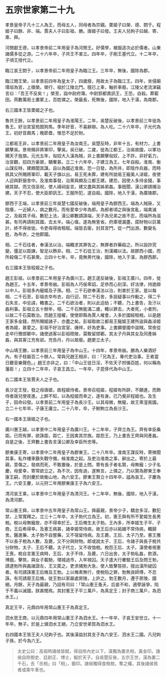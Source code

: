 # 五宗世家第二十九

孝景皇帝子凡十三人為王，而母五人，同母者為宗親。栗姬子曰榮、德、閼于。程姬子曰餘、非、端。賈夫人子曰彭祖、勝。唐姬子曰發。王夫人兒姁子曰越、寄、乘、舜。

河閒獻王德，以孝景帝前二年用皇子為河閒王。好儒學，被服造次必於儒者。山東諸儒多從之游。二十六年卒，子共王不害立。四年卒，子剛王基代立。十二年卒，子頃王授代立。

臨江哀王閼于，以孝景帝前二年用皇子為臨江王。三年卒，無後，國除為郡。

臨江閔王榮，以孝景前四年為皇太子，四歲廢，用故太子為臨江王。四年，坐侵廟壖垣為宮，上徵榮。榮行，祖於江陵北門。旣已上車，軸折車廢。江陵父老流涕竊言曰：「吾王不反矣！」榮至，詣中尉府簿。中尉郅都責訊王，王恐，自殺。葬藍田。燕數萬銜土置冢上，百姓憐之。榮最長，死無後，國除，地入于漢，為南郡。

右三國本王皆栗姬之子也。

魯共王餘，以孝景前二年用皇子為淮陽王。二年，吳楚反破後，以孝景前三年徙為魯王。好治宮室苑囿狗馬。季年好音，不喜辭辯。為人吃。二十六年卒，子光代為王。初好音輿馬；晚節嗇，惟恐不足於財。

江都易王非，以孝景前二年用皇子為汝南王。吳楚反時，非年十五，有材力，上書願擊吳。景帝賜非將軍印，擊吳。吳已破，二歲，徙為江都王，治吳故國，以軍功賜天子旌旗。元光五年，匈奴大入漢為賊，非上書願擊匈奴，上不許。非好氣力，治宮觀，招四方豪桀，驕奢甚。立二十六年卒，子建立為王。七年自殺。淮南、衡山謀反時，建頗聞其謀。自以為國近淮南，恐一日發，為所并，即陰作兵器，而時佩其父所賜將軍印，載天子旗以出。易王死未葬，建有所說易王寵美人淖姬，夜使人迎與姧服舍中。及淮南事發，治黨與頗及江都王建。建恐，因使人多持金錢，事絕其獄。而又信巫祝，使人禱祠妄言。建又盡與其姊弟姦。事旣聞，漢公卿請捕治建。天子不忍，使大臣即訊王。王服所犯，遂自殺。國除，地入于漢，為廣陵郡。

膠西于王端，以孝景前三年吳楚七國反破後，端用皇子為膠西王。端為人賊戾，又陰痿，一近婦人，病之數月。而有愛幸少年為郎。為郎者頃之與後宮亂，端禽滅之，及殺其子母。數犯上法，漢公卿數請誅端，天子為兄弟之故不忍，而端所為滋甚。有司再請削其國，去太半。端心慍，遂為無訾省。府庫壞漏盡，腐財物以巨萬計，終不得收徙。令吏毋得收租賦。端皆去衞，封其宮門，從一門出游。數變名姓，為布衣，之他郡國。

相、二千石往者，奉漢法以治，端輙求其罪告之，無罪者詐藥殺之。所以設詐究變，彊足以距諫，智足以飾非。相、二千石從王治，則漢繩以法。故膠西小國，而所殺傷二千石甚衆。立四十七年，卒，竟無男代後，國除，地入于漢，為膠西郡。

右三國本王皆程姬之子也。

趙王彭祖，以孝景前二年用皇子為廣川王。趙王遂反破後，彭祖王廣川。四年，徙為趙王。十五年，孝景帝崩。彭祖為人巧佞卑諂，足恭而心刻深。好法律，持詭辯以中人。彭祖多內寵姬及子孫。相、二千石欲奉漢法以治，則害於王家。是以每相、二千石至，彭祖衣皁布衣，自行迎，除二千石舍，多設疑事以作動之，得二千石失言，中忌諱，輙書之。二千石欲治者，則以此迫劫；不聽，乃上書告，及汙以姦利事。彭祖立五十餘年，相、二千石無能滿二歲，輙以罪去，大者死，小者刑，以故二千石莫敢治。而趙王擅權，使使即縣為賈人榷會，入多於國經租稅。以是趙王家多金錢，然所賜姬諸子，亦盡之矣。彭祖取故江都易王寵姬王建所盜與姦淖姬者為姬，甚愛之。彭祖不好治宮室、禨祥，好為吏事。上書願督國中盜賊。常夜從走卒行徼邯鄲中。諸使過客以彭祖險陂，莫敢留邯鄲。其太子丹與其女及同產姊姦，與其客江充有郤。充告丹，丹以故廢。趙更立太子。

中山靖王勝，以孝景前三年用皇子為中山王。十四年，孝景帝崩。勝為人樂酒好內，有子枝屬百二十餘人。常與兄趙王相非，曰：「兄為王，專代吏治事。王者當日聽音樂聲色。」趙王亦非之，曰：「中山王徒日淫，不佐天子拊循百姓，何以稱為藩臣！」立四十二年卒，子哀王昌立。一年卒，子昆侈代為中山王。

右二國本王皆賈夫人之子也。

長沙定王發，發之母唐姬，故程姬侍者。景帝召程姬，程姬有所辟，不願進，而飾侍者唐兒使夜進。上醉不知，以為程姬而幸之，遂有身。已乃覺非程姬也。及生子，因命曰發。以孝景前二年用皇子為長沙王。以其母微，無寵，故王卑溼貧國。立二十七年卒，子康王庸立。二十八年，卒，子鮒鮈立為長沙王。

右一國本王唐姬之子也。

廣川惠王越，以孝景中二年用皇子為廣川王。十二年卒，子齊立為王。齊有幸臣桑距。已而有罪，欲誅距，距亡，王因禽其宗族。距怨王，乃上書告王齊與同產姦。自是之後，王齊數上書告言漢公卿及幸臣所忠等。

膠東康王寄，以孝景中二年用皇子為膠東王。二十八年卒。淮南王謀反時，寄微聞其事，私作樓車鏃矢戰守備，候淮南之起。及吏治淮南之事，辭出之。寄於上最親，意傷之，發病而死，不敢置後，於是上問。寄有長子者名賢，母無寵；少子名慶，母愛幸，寄常欲立之，為不次，因有過，遂無言。上憐之，乃以賢為膠東王奉康王嗣，而封慶於故衡山地，為六安王。膠東王賢立十四年卒，謚為哀王。子慶為王。六安王慶，以元狩二年用膠東康王子為六安王。

清河哀王乘，以孝景中三年用皇子為清河王。十二年卒，無後，國除，地入于漢，為清河郡。

常山憲王舜，以孝景中五年用皇子為常山王。舜最親，景帝少子，驕怠多淫，數犯禁，上常寬釋之。立三十二年卒，太子勃代立為王。初，憲王舜有所不愛姬生長男梲。梲以母無寵故，亦不得幸於王。王后脩生太子勃。王內多，所幸姬生子平、子商，王后希得幸。及憲王病甚，諸幸姬常侍病，故王后亦以妬媢不常侍病，輙歸舍。醫進藥，太子勃不自嘗藥，又不宿留侍病。及王薨，王后、太子乃至。憲王雅不以長子梲為人數，及薨，又不分與財物。郎或說太子、王后，令諸子與長子梲共分財物，太子、王后不聽。太子代立，又不收恤梲。梲怨王后、太子。漢使者視憲王喪，梲自言憲王病時，王后、太子不侍，及薨，六日出舍，太子勃私姦，飲酒，博戲，擊筑，與女子載馳，環城過市，入牢視囚。天子遣大行騫驗王后及問王勃，請逮勃所與姦諸證左，王又匿之。吏求捕勃大急，使人致擊笞掠，擅出漢所疑囚者。有司請誅憲王后脩及王勃。上以脩素無行，使梲陷之罪，勃無良師傅，不忍誅。有司請廢王后脩，徙王勃以家屬處房陵，上許之。勃王數月，遷于房陵，國絕。月餘，天子為最親，乃詔有司曰：「常山憲王蚤夭，后妾不和，適孽誣爭，陷于不義以滅國，朕甚閔焉。其封憲王子平三萬戶，為真定王；封子商三萬戶，為泗水王。」

真定王平，元鼎四年用常山憲王子為真定王。

泗水思王商，以元鼎四年用常山憲王子為泗水王。十一年卒，子哀王安世立。十一年卒，無子。於是上憐泗水王絕，乃立安世弟賀為泗水王。

右四國本王皆王夫人兒姁子也。其後漢益封其支子為六安王、泗水王二國。凡兒姁子孫，於今為六王。


> 太史公曰：高祖時諸侯皆賦，得自除內史以下，漢獨為置丞相，黃金印。諸侯自除御史、廷尉正、博士，擬於天子。自吳楚反後，五宗王世，漢為置二千石，去「丞相」曰「相」，銀印。諸侯獨得食租稅，奪之權。其後諸侯貧者或乘牛車也。
